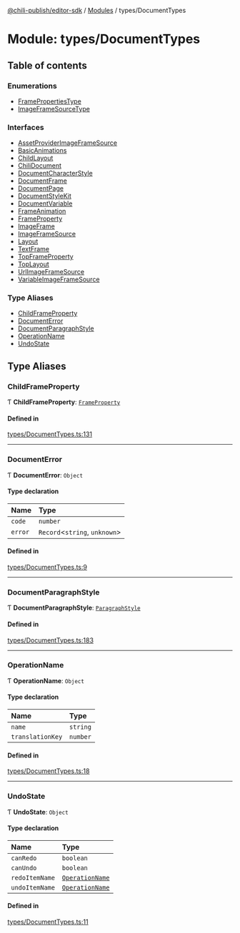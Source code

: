 [@chili-publish/editor-sdk](../README.md) / [Modules](../modules.md) / types/DocumentTypes

# Module: types/DocumentTypes

## Table of contents

### Enumerations

- [FramePropertiesType](../enums/types_DocumentTypes.FramePropertiesType.md)
- [ImageFrameSourceType](../enums/types_DocumentTypes.ImageFrameSourceType.md)

### Interfaces

- [AssetProviderImageFrameSource](../interfaces/types_DocumentTypes.AssetProviderImageFrameSource.md)
- [BasicAnimations](../interfaces/types_DocumentTypes.BasicAnimations.md)
- [ChildLayout](../interfaces/types_DocumentTypes.ChildLayout.md)
- [ChiliDocument](../interfaces/types_DocumentTypes.ChiliDocument.md)
- [DocumentCharacterStyle](../interfaces/types_DocumentTypes.DocumentCharacterStyle.md)
- [DocumentFrame](../interfaces/types_DocumentTypes.DocumentFrame.md)
- [DocumentPage](../interfaces/types_DocumentTypes.DocumentPage.md)
- [DocumentStyleKit](../interfaces/types_DocumentTypes.DocumentStyleKit.md)
- [DocumentVariable](../interfaces/types_DocumentTypes.DocumentVariable.md)
- [FrameAnimation](../interfaces/types_DocumentTypes.FrameAnimation.md)
- [FrameProperty](../interfaces/types_DocumentTypes.FrameProperty.md)
- [ImageFrame](../interfaces/types_DocumentTypes.ImageFrame.md)
- [ImageFrameSource](../interfaces/types_DocumentTypes.ImageFrameSource.md)
- [Layout](../interfaces/types_DocumentTypes.Layout.md)
- [TextFrame](../interfaces/types_DocumentTypes.TextFrame.md)
- [TopFrameProperty](../interfaces/types_DocumentTypes.TopFrameProperty.md)
- [TopLayout](../interfaces/types_DocumentTypes.TopLayout.md)
- [UrlImageFrameSource](../interfaces/types_DocumentTypes.UrlImageFrameSource.md)
- [VariableImageFrameSource](../interfaces/types_DocumentTypes.VariableImageFrameSource.md)

### Type Aliases

- [ChildFrameProperty](types_DocumentTypes.md#childframeproperty)
- [DocumentError](types_DocumentTypes.md#documenterror)
- [DocumentParagraphStyle](types_DocumentTypes.md#documentparagraphstyle)
- [OperationName](types_DocumentTypes.md#operationname)
- [UndoState](types_DocumentTypes.md#undostate)

## Type Aliases

### ChildFrameProperty

Ƭ **ChildFrameProperty**: [`FrameProperty`](../interfaces/types_DocumentTypes.FrameProperty.md)

#### Defined in

[types/DocumentTypes.ts:131](https://github.com/chili-publish/editor-sdk/blob/bc89ed1/types/DocumentTypes.ts#L131)

___

### DocumentError

Ƭ **DocumentError**: `Object`

#### Type declaration

| Name | Type |
| :------ | :------ |
| `code` | `number` |
| `error` | `Record`<`string`, `unknown`\> |

#### Defined in

[types/DocumentTypes.ts:9](https://github.com/chili-publish/editor-sdk/blob/bc89ed1/types/DocumentTypes.ts#L9)

___

### DocumentParagraphStyle

Ƭ **DocumentParagraphStyle**: [`ParagraphStyle`](src.md#paragraphstyle)

#### Defined in

[types/DocumentTypes.ts:183](https://github.com/chili-publish/editor-sdk/blob/bc89ed1/types/DocumentTypes.ts#L183)

___

### OperationName

Ƭ **OperationName**: `Object`

#### Type declaration

| Name | Type |
| :------ | :------ |
| `name` | `string` |
| `translationKey` | `number` |

#### Defined in

[types/DocumentTypes.ts:18](https://github.com/chili-publish/editor-sdk/blob/bc89ed1/types/DocumentTypes.ts#L18)

___

### UndoState

Ƭ **UndoState**: `Object`

#### Type declaration

| Name | Type |
| :------ | :------ |
| `canRedo` | `boolean` |
| `canUndo` | `boolean` |
| `redoItemName` | [`OperationName`](types_DocumentTypes.md#operationname) |
| `undoItemName` | [`OperationName`](types_DocumentTypes.md#operationname) |

#### Defined in

[types/DocumentTypes.ts:11](https://github.com/chili-publish/editor-sdk/blob/bc89ed1/types/DocumentTypes.ts#L11)
